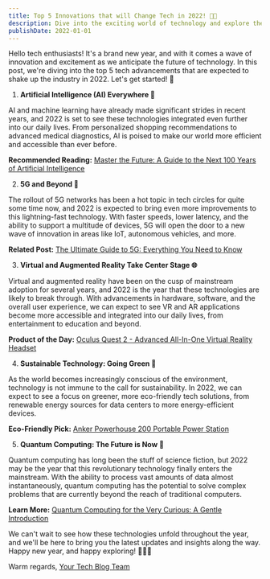 ```yaml
---
title: Top 5 Innovations that will Change Tech in 2022! 🔮🚀
description: Dive into the exciting world of technology and explore the top 5 innovations set to revolutionize the tech landscape in 2022!
publishDate: 2022-01-01
---
```


Hello tech enthusiasts! It's a brand new year, and with it comes a wave of innovation and excitement as we anticipate the future of technology. In this post, we're diving into the top 5 tech advancements that are expected to shake up the industry in 2022. Let's get started! 🌟

1. **Artificial Intelligence (AI) Everywhere 🤖**

AI and machine learning have already made significant strides in recent years, and 2022 is set to see these technologies integrated even further into our daily lives. From personalized shopping recommendations to advanced medical diagnostics, AI is poised to make our world more efficient and accessible than ever before.

**Recommended Reading:** [Master the Future: A Guide to the Next 100 Years of Artificial Intelligence](https://amzn.to/3q07R1w)

2. **5G and Beyond 📱**

The rollout of 5G networks has been a hot topic in tech circles for quite some time now, and 2022 is expected to bring even more improvements to this lightning-fast technology. With faster speeds, lower latency, and the ability to support a multitude of devices, 5G will open the door to a new wave of innovation in areas like IoT, autonomous vehicles, and more.

**Related Post:** [The Ultimate Guide to 5G: Everything You Need to Know](https://yourtechblog.com/5g-guide)

3. **Virtual and Augmented Reality Take Center Stage 🌐**

Virtual and augmented reality have been on the cusp of mainstream adoption for several years, and 2022 is the year that these technologies are likely to break through. With advancements in hardware, software, and the overall user experience, we can expect to see VR and AR applications become more accessible and integrated into our daily lives, from entertainment to education and beyond.

**Product of the Day:** [Oculus Quest 2 - Advanced All-In-One Virtual Reality Headset](https://amzn.to/3rN8G2h)

4. **Sustainable Technology: Going Green 🌱**

As the world becomes increasingly conscious of the environment, technology is not immune to the call for sustainability. In 2022, we can expect to see a focus on greener, more eco-friendly tech solutions, from renewable energy sources for data centers to more energy-efficient devices.

**Eco-Friendly Pick:** [Anker Powerhouse 200 Portable Power Station](https://amzn.to/3rvizZr)

5. **Quantum Computing: The Future is Now 🌌**

Quantum computing has long been the stuff of science fiction, but 2022 may be the year that this revolutionary technology finally enters the mainstream. With the ability to process vast amounts of data almost instantaneously, quantum computing has the potential to solve complex problems that are currently beyond the reach of traditional computers.

**Learn More:** [Quantum Computing for the Very Curious: A Gentle Introduction](https://amzn.to/3rT7tYi)

We can't wait to see how these technologies unfold throughout the year, and we'll be here to bring you the latest updates and insights along the way. Happy new year, and happy exploring! 🎊🎉🚀

Warm regards,
[Your Tech Blog Team](https://yourtechblog.com)